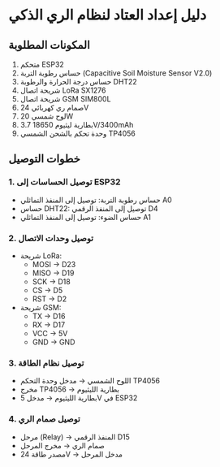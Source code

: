 # دليل إعداد العتاد لنظام الري الذكي

## المكونات المطلوبة
1. متحكم ESP32
2. حساس رطوبة التربة (Capacitive Soil Moisture Sensor V2.0)
3. حساس درجة الحرارة والرطوبة DHT22
4. شريحة اتصال LoRa SX1276
5. شريحة اتصال GSM SIM800L
6. صمام ري كهربائي 24V
7. لوح شمسي 20W
8. بطارية ليثيوم 18650 3.7V/3400mAh
9. وحدة تحكم بالشحن الشمسي TP4056

## خطوات التوصيل
### 1. توصيل الحساسات إلى ESP32
- حساس رطوبة التربة: توصيل إلى المنفذ التماثلي A0
- حساس DHT22: توصيل إلى المنفذ الرقمي D4
- حساس الضوء: توصيل إلى المنفذ التماثلي A1

### 2. توصيل وحدات الاتصال
- شريحة LoRa: 
  - MOSI → D23
  - MISO → D19
  - SCK → D18
  - CS → D5
  - RST → D2
- شريحة GSM:
  - TX → D16
  - RX → D17
  - VCC → 5V
  - GND → GND

### 3. توصيل نظام الطاقة
- اللوح الشمسي → مدخل وحدة التحكم TP4056
- مخرج TP4056 → بطارية الليثيوم
- بطارية الليثيوم → مدخل 5V في ESP32

### 4. توصيل صمام الري
- مرحل (Relay) → المنفذ الرقمي D15
- صمام الري → مخرج المرحل
- مصدر طاقة 24V → مدخل المرحل